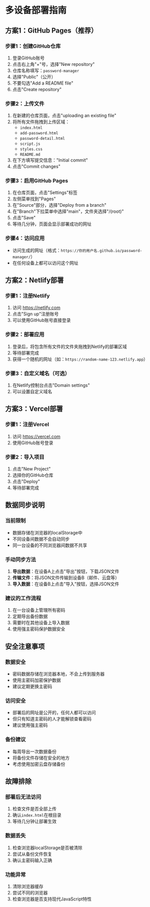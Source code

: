 # 多设备部署指南

## 方案1：GitHub Pages（推荐）

### 步骤1：创建GitHub仓库
1. 登录GitHub账号
2. 点击右上角"+"号，选择"New repository"
3. 仓库名称填写：`password-manager`
4. 选择"Public"（公开）
5. 不要勾选"Add a README file"
6. 点击"Create repository"

### 步骤2：上传文件
1. 在新建的仓库页面，点击"uploading an existing file"
2. 将所有文件拖拽到上传区域：
   - `index.html`
   - `add-password.html`
   - `password-detail.html`
   - `script.js`
   - `styles.css`
   - `README.md`
3. 在下方填写提交信息："Initial commit"
4. 点击"Commit changes"

### 步骤3：启用GitHub Pages
1. 在仓库页面，点击"Settings"标签
2. 左侧菜单找到"Pages"
3. 在"Source"部分，选择"Deploy from a branch"
4. 在"Branch"下拉菜单中选择"main"，文件夹选择"/(root)"
5. 点击"Save"
6. 等待几分钟，页面会显示部署成功的网址

### 步骤4：访问应用
- 访问生成的网址（格式：`https://你的用户名.github.io/password-manager/`）
- 在任何设备上都可以访问这个网址

## 方案2：Netlify部署

### 步骤1：注册Netlify
1. 访问 https://netlify.com
2. 点击"Sign up"注册账号
3. 可以使用GitHub账号直接登录

### 步骤2：部署应用
1. 登录后，将包含所有文件的文件夹拖拽到Netlify的部署区域
2. 等待部署完成
3. 获得一个随机的网址（如：`https://random-name-123.netlify.app`）

### 步骤3：自定义域名（可选）
1. 在Netlify控制台点击"Domain settings"
2. 可以设置自定义域名

## 方案3：Vercel部署

### 步骤1：注册Vercel
1. 访问 https://vercel.com
2. 使用GitHub账号登录

### 步骤2：导入项目
1. 点击"New Project"
2. 选择你的GitHub仓库
3. 点击"Deploy"
4. 等待部署完成

## 数据同步说明

### 当前限制
- 数据存储在浏览器的localStorage中
- 不同设备间数据不会自动同步
- 同一台设备的不同浏览器间数据不共享

### 手动同步方法
1. **导出数据**：在设备A上点击"导出"按钮，下载JSON文件
2. **传输文件**：将JSON文件传输到设备B（邮件、云盘等）
3. **导入数据**：在设备B上点击"导入"按钮，选择JSON文件

### 建议的工作流程
1. 在一台设备上管理所有密码
2. 定期导出备份数据
3. 需要时在其他设备上导入数据
4. 使用强主密码保护数据安全

## 安全注意事项

### 数据安全
- 密码数据存储在浏览器本地，不会上传到服务器
- 使用主密码加密保护数据
- 建议定期更换主密码

### 访问安全
- 部署后的网址是公开的，任何人都可以访问
- 但只有知道主密码的人才能解锁查看密码
- 建议使用强主密码

### 备份建议
- 每周导出一次数据备份
- 将备份文件存储在安全的地方
- 考虑使用加密云盘存储备份

## 故障排除

### 部署后无法访问
1. 检查文件是否全部上传
2. 确认`index.html`在根目录
3. 等待几分钟让部署生效

### 数据丢失
1. 检查浏览器localStorage是否被清除
2. 尝试从备份文件恢复
3. 确认主密码输入正确

### 功能异常
1. 清除浏览器缓存
2. 尝试不同的浏览器
3. 检查浏览器是否支持现代JavaScript特性 